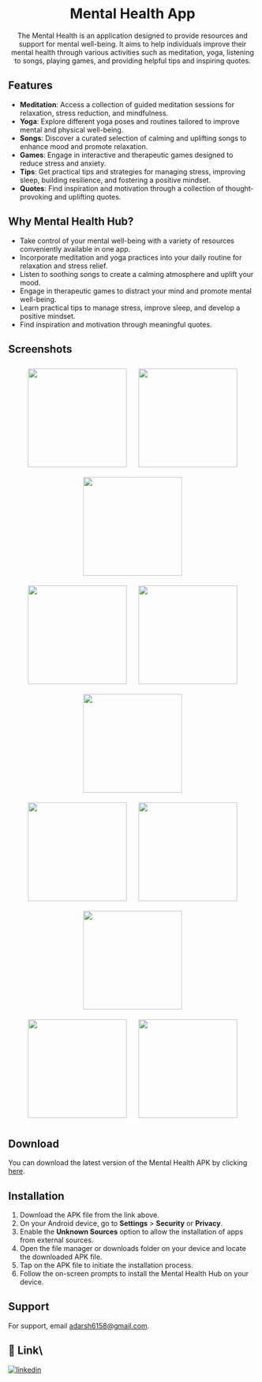 <h1 align="center">Mental Health App</h1>
<p align="center">
  The Mental Health is an application designed to provide resources and support for mental well-being. It aims to help individuals improve their mental health through various activities such as meditation, yoga, listening to songs, playing games, and providing helpful tips and inspiring quotes.
</p>

## Features

- **Meditation**: Access a collection of guided meditation sessions for relaxation, stress reduction, and mindfulness.
- **Yoga**: Explore different yoga poses and routines tailored to improve mental and physical well-being.
- **Songs**: Discover a curated selection of calming and uplifting songs to enhance mood and promote relaxation.
- **Games**: Engage in interactive and therapeutic games designed to reduce stress and anxiety.
- **Tips**: Get practical tips and strategies for managing stress, improving sleep, building resilience, and fostering a positive mindset.
- **Quotes**: Find inspiration and motivation through a collection of thought-provoking and uplifting quotes.

## Why Mental Health Hub?

- Take control of your mental well-being with a variety of resources conveniently available in one app.
- Incorporate meditation and yoga practices into your daily routine for relaxation and stress relief.
- Listen to soothing songs to create a calming atmosphere and uplift your mood.
- Engage in therapeutic games to distract your mind and promote mental well-being.
- Learn practical tips to manage stress, improve sleep, and develop a positive mindset.
- Find inspiration and motivation through meaningful quotes.


## Screenshots

<div align="center">
  <img src="https://github.com/Adarsh6158/Mental-health/assets/119891550/4bdf2329-eee1-4726-a2ed-850b2cd1bcfa" width="200" style="margin: 10px;">
  <img src="https://github.com/Adarsh6158/Mental-health/assets/119891550/6e08d03b-f513-4f45-989f-421a9326b192" width="200" style="margin: 10px;">
  <img src="https://github.com/Adarsh6158/Mental-health/assets/119891550/50792bcc-aa45-4aa2-b1a7-e84d09c950be" width="200" style="margin: 10px;">
</div>
<div align="center">
  <img src="https://github.com/Adarsh6158/Mental-health/assets/119891550/e19b3e49-3a0a-4033-a8ed-58fd4b3e4d1d" width="200" style="margin: 10px;">
  <img src="https://github.com/Adarsh6158/Mental-health/assets/119891550/18a57d27-94bb-44d9-8704-1b7934cf0001" width="200" style="margin: 10px;">
  <img src="https://github.com/Adarsh6158/Mental-health/assets/119891550/26ec563e-0726-4198-a0b1-59728ea6f961" width="200" style="margin: 10px;">
</div>
<div align="center">
  <img src="https://github.com/Adarsh6158/Mental-health/assets/119891550/c303dd65-8950-49b7-aab5-3e0f7e8b2ee6" width="200" style="margin: 10px;">
  <img src="https://github.com/Adarsh6158/Mental-health/assets/119891550/b8e04e42-3d20-4a38-b3bb-50c6a0edbd2e" width="200" style="margin: 10px;">
  <img src="https://github.com/Adarsh6158/Mental-health/assets/119891550/e10bbbed-5a5a-46ea-b68c-ca0f8df12ad8" width="200" style="margin: 10px;">
</div>
<div align="center">
  <img src="https://github.com/Adarsh6158/Mental-health/assets/119891550/0bf26e3a-473d-42d1-b30e-12945b953d2a" width="200" style="margin: 10px;">
  <img src="https://github.com/Adarsh6158/Mental-health/assets/119891550/e483ef2c-744f-4919-b125-fa750c48db3a" width="200" style="margin: 10px;">
</div>

## Download

You can download the latest version of the Mental Health APK by clicking [here](./MentalHealth.apk).

## Installation

1. Download the APK file from the link above.
2. On your Android device, go to **Settings** > **Security** or **Privacy**.
3. Enable the **Unknown Sources** option to allow the installation of apps from external sources.
4. Open the file manager or downloads folder on your device and locate the downloaded APK file.
5. Tap on the APK file to initiate the installation process.
6. Follow the on-screen prompts to install the Mental Health Hub on your device.

## Support

For support, email adarsh6158@gmail.com.

## 🔗 Link\


[![linkedin](https://img.shields.io/badge/linkedin-0A66C2?style=for-the-badge&logo=linkedin&logoColor=white)](https://www.linkedin.com/in/adarsh-35a9931ba/)
